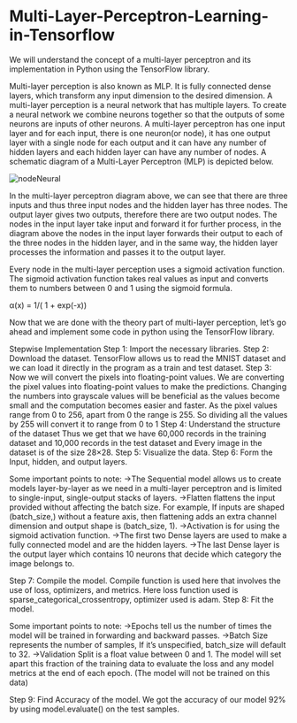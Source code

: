 # Multi-Layer-Perceptron-Learning-in-Tensorflow
We will understand the concept of a multi-layer perceptron and its implementation in Python using the TensorFlow library.

Multi-layer perception is also known as MLP. It is fully connected dense layers, which transform any input dimension to the desired dimension. A multi-layer perception is a neural network that has multiple layers. To create a neural network we combine neurons together so that the outputs of some neurons are inputs of other neurons.
A multi-layer perceptron has one input layer and for each input, there is one neuron(or node), it has one output layer with a single node for each output and it can have any number of hidden layers and each hidden layer can have any number of nodes. A schematic diagram of a Multi-Layer Perceptron (MLP) is depicted below.

![nodeNeural](https://github.com/user-attachments/assets/e31f7821-1958-4043-b61a-ea5f381f08a4)

In the multi-layer perceptron diagram above, we can see that there are three inputs and thus three input nodes and the hidden layer has three nodes. The output layer gives two outputs, therefore there are two output nodes. The nodes in the input layer take input and forward it for further process, in the diagram above the nodes in the input layer forwards their output to each of the three nodes in the hidden layer, and in the same way, the hidden layer processes the information and passes it to the output layer. 

Every node in the multi-layer perception uses a sigmoid activation function. The sigmoid activation function takes real values as input and converts them to numbers between 0 and 1 using the sigmoid formula.

α(x) = 1/( 1 + exp(-x))

Now that we are done with the theory part of multi-layer perception, let’s go ahead and implement some code in python using the TensorFlow library.

Stepwise Implementation 
Step 1: Import the necessary libraries.
Step 2: Download the dataset.
        TensorFlow allows us to read the MNIST dataset and we can load it directly in the program as a train and test dataset.
Step 3: Now we will convert the pixels into floating-point values.
        We are converting the pixel values into floating-point values to make the predictions. Changing the numbers into grayscale values will be beneficial as the values 
        become small and the computation becomes easier and faster. As the pixel values range from 0 to 256, apart from 0 the range is 255. So dividing all the values by 255 
        will convert it to range from 0 to 1
Step 4: Understand the structure of the dataset
        Thus we get that we have 60,000 records in the training dataset and 10,000 records in the test dataset and Every image in the dataset is of the size 28×28.
Step 5: Visualize the data.
Step 6: Form the Input, hidden, and output layers.

Some important points to note:
->The Sequential model allows us to create models layer-by-layer as we need in a multi-layer perceptron and is limited to single-input, single-output stacks of layers.
->Flatten flattens the input provided without affecting the batch size. For example, If inputs are shaped (batch_size,) without a feature axis, then flattening adds an extra 
  channel dimension and output shape is (batch_size, 1).
->Activation is for using the sigmoid activation function.
->The first two Dense layers are used to make a fully connected model and are the hidden layers.
->The last Dense layer is the output layer which contains 10 neurons that decide which category the image belongs to.

Step 7: Compile the model.
        Compile function is used here that involves the use of loss, optimizers, and metrics. Here loss function used is sparse_categorical_crossentropy, optimizer used is 
        adam.
Step 8: Fit the model.

Some important points to note:
->Epochs tell us the number of times the model will be trained in forwarding and backward passes.
->Batch Size represents the number of samples, If it’s unspecified, batch_size will default to 32.
->Validation Split is a float value between 0 and 1. The model will set apart this fraction of the training data to evaluate the loss and any model metrics at the end of 
  each epoch. (The model will not be trained on this data)

Step 9: Find Accuracy of the model.
        We got the accuracy of our model 92% by using model.evaluate() on the test samples.
        
